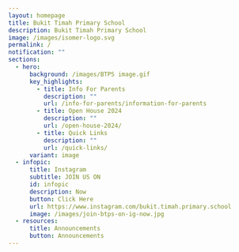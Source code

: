 ```yaml
---
layout: homepage
title: Bukit Timah Primary School
description: Bukit Timah Primary School
image: /images/isomer-logo.svg
permalink: /
notification: ""
sections:
  - hero:
      background: /images/BTPS image.gif
      key_highlights:
        - title: Info For Parents
          description: ""
          url: /info-for-parents/information-for-parents
        - title: Open House 2024
          description: ""
          url: /open-house-2024/
        - title: Quick Links
          description: ""
          url: /quick-links/
      variant: image
  - infopic:
      title: Instagram
      subtitle: JOIN US ON
      id: infopic
      description: Now
      button: Click Here
      url: https://www.instagram.com/bukit.timah.primary.school
      image: /images/join-btps-on-ig-now.jpg
  - resources:
      title: Announcements
      button: Announcements
---
```

